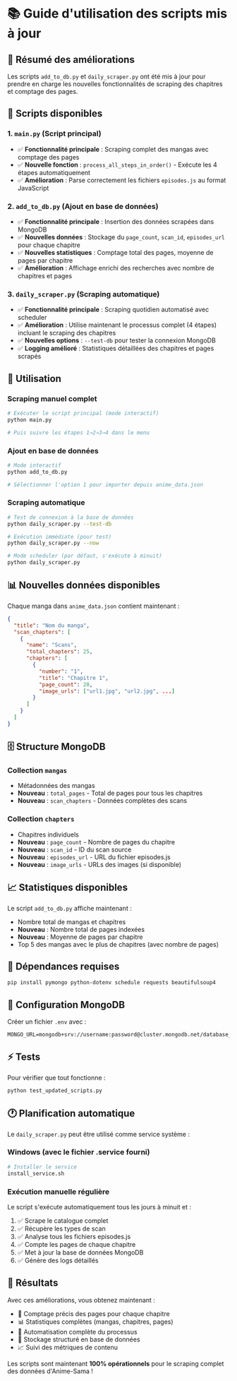 # 📚 Guide d'utilisation des scripts mis à jour

## 🎯 Résumé des améliorations

Les scripts `add_to_db.py` et `daily_scraper.py` ont été mis à jour pour prendre en charge les nouvelles fonctionnalités de scraping des chapitres et comptage des pages.

## 📁 Scripts disponibles

### 1. `main.py` (Script principal)
- ✅ **Fonctionnalité principale** : Scraping complet des mangas avec comptage des pages
- ✅ **Nouvelle fonction** : `process_all_steps_in_order()` - Exécute les 4 étapes automatiquement
- ✅ **Amélioration** : Parse correctement les fichiers `episodes.js` au format JavaScript

### 2. `add_to_db.py` (Ajout en base de données)
- ✅ **Fonctionnalité principale** : Insertion des données scrapées dans MongoDB
- ✅ **Nouvelles données** : Stockage du `page_count`, `scan_id`, `episodes_url` pour chaque chapitre
- ✅ **Nouvelles statistiques** : Comptage total des pages, moyenne de pages par chapitre
- ✅ **Amélioration** : Affichage enrichi des recherches avec nombre de chapitres et pages

### 3. `daily_scraper.py` (Scraping automatique)
- ✅ **Fonctionnalité principale** : Scraping quotidien automatisé avec scheduler
- ✅ **Amélioration** : Utilise maintenant le processus complet (4 étapes) incluant le scraping des chapitres
- ✅ **Nouvelles options** : `--test-db` pour tester la connexion MongoDB
- ✅ **Logging amélioré** : Statistiques détaillées des chapitres et pages scrapés

## 🚀 Utilisation

### Scraping manuel complet
```bash
# Exécuter le script principal (mode interactif)
python main.py

# Puis suivre les étapes 1→2→3→4 dans le menu
```

### Ajout en base de données
```bash
# Mode interactif
python add_to_db.py

# Sélectionner l'option 1 pour importer depuis anime_data.json
```

### Scraping automatique
```bash
# Test de connexion à la base de données
python daily_scraper.py --test-db

# Exécution immédiate (pour test)
python daily_scraper.py --now

# Mode scheduler (par défaut, s'exécute à minuit)
python daily_scraper.py
```

## 📊 Nouvelles données disponibles

Chaque manga dans `anime_data.json` contient maintenant :

```json
{
  "title": "Nom du manga",
  "scan_chapters": [
    {
      "name": "Scans",
      "total_chapters": 25,
      "chapters": [
        {
          "number": "1",
          "title": "Chapitre 1",
          "page_count": 20,
          "image_urls": ["url1.jpg", "url2.jpg", ...]
        }
      ]
    }
  ]
}
```

## 🗄️ Structure MongoDB

### Collection `mangas`
- Métadonnées des mangas
- **Nouveau** : `total_pages` - Total de pages pour tous les chapitres
- **Nouveau** : `scan_chapters` - Données complètes des scans

### Collection `chapters`
- Chapitres individuels
- **Nouveau** : `page_count` - Nombre de pages du chapitre
- **Nouveau** : `scan_id` - ID du scan source
- **Nouveau** : `episodes_url` - URL du fichier episodes.js
- **Nouveau** : `image_urls` - URLs des images (si disponible)

## 📈 Statistiques disponibles

Le script `add_to_db.py` affiche maintenant :
- Nombre total de mangas et chapitres
- **Nouveau** : Nombre total de pages indexées
- **Nouveau** : Moyenne de pages par chapitre
- Top 5 des mangas avec le plus de chapitres (avec nombre de pages)

## 🔧 Dépendances requises

```bash
pip install pymongo python-dotenv schedule requests beautifulsoup4
```

## 📝 Configuration MongoDB

Créer un fichier `.env` avec :
```
MONGO_URL=mongodb+srv://username:password@cluster.mongodb.net/database_name
```

## ⚡ Tests

Pour vérifier que tout fonctionne :
```bash
python test_updated_scripts.py
```

## 🕐 Planification automatique

Le `daily_scraper.py` peut être utilisé comme service système :

### Windows (avec le fichier .service fourni)
```bash
# Installer le service
install_service.sh
```

### Exécution manuelle régulière
Le script s'exécute automatiquement tous les jours à minuit et :
1. ✅ Scrape le catalogue complet
2. ✅ Récupère les types de scan
3. ✅ Analyse tous les fichiers episodes.js
4. ✅ Compte les pages de chaque chapitre
5. ✅ Met à jour la base de données MongoDB
6. ✅ Génère des logs détaillés

## 🎉 Résultats

Avec ces améliorations, vous obtenez maintenant :
- 📖 Comptage précis des pages pour chaque chapitre
- 📊 Statistiques complètes (mangas, chapitres, pages)
- 🔄 Automatisation complète du processus
- 💾 Stockage structuré en base de données
- 📈 Suivi des métriques de contenu

Les scripts sont maintenant **100% opérationnels** pour le scraping complet des données d'Anime-Sama !
